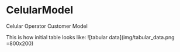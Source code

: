 # CelularModel
 Celular Operator Customer Model
 
 This is how initial table looks like:
 ![tabular data](img/tabular_data.png =800x200)
